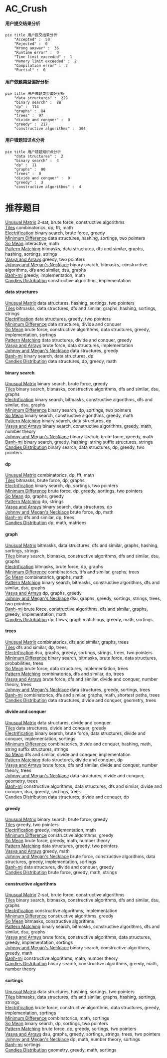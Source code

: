 # AC_Crush
<!-- tabs:start -->
#### **用户提交结果分析**

```mermaid
pie title 用户提交结果分析
    "Accepted" :  58
    "Rejected" :  0
    "Wrong answer" :  36
    "Runtime error" :  0
    "Time limit exceeded" :  1
    "Memory limit exceeded" :  2
    "Compilation error" :  2
    "Partial" :  0
```
#### **用户做题类型偏好分析**

```mermaid
pie title 用户做题类型偏好分析
    "data structures" :  229
    "binary search" :  88
    "dp" :  114
    "graphs" :  84
    "trees" :  97
    "divide and conquer" :  0
    "greedy" :  217
    "constructive algorithms" :  304
```
#### **用户错题知识点分析**

```mermaid
pie title 用户错题知识点分析
    "data structures" :  2
    "binary search" :  4
    "dp" :  11
    "graphs" :  00
    "trees" :  0
    "divide and conquer" :  0
    "greedy" :  3
    "constructive algorithms" :  4
```
<!-- tabs:end -->
# 推荐题目
[Unusual Matrix](http://codeforces.com/problemset/problem/1475/F)		2-sat,
                        brute force,
                        constructive algorithms		  
[Tiles](http://codeforces.com/problemset/problem/1473/G)		combinatorics,
                        dp,
                        fft,
                        math		  
[Electrification](http://codeforces.com/problemset/problem/1175/C)		binary search,
                        brute force,
                        greedy		  
[Minimum Difference](http://codeforces.com/problemset/problem/1476/G)		data structures,
                        hashing,
                        sortings,
                        two pointers		  
[So Mean](http://codeforces.com/problemset/problem/1299/E)		interactive,
                        math		  
[Pattern Matching](http://codeforces.com/problemset/problem/1476/E)		bitmasks,
                        data structures,
                        dfs and similar,
                        graphs,
                        hashing,
                        sortings,
                        strings		  
[Vasya and Arrays](http://codeforces.com/problemset/problem/1036/D)		greedy,
                        two pointers		  
[Johnny and Megan's Necklace](https://codeforces.com/contest/1362/problem/F)		binary search,
                        bitmasks,
                        constructive algorithms,
                        dfs and similar,
                        dsu,
                        graphs		  
[Banh-mi](http://codeforces.com/problemset/problem/1062/C)		greedy,
                        implementation,
                        math		  
[Candies Distribution](http://codeforces.com/problemset/problem/1054/C)		constructive algorithms,
                        implementation		  
<!-- tabs:start -->
#### **data structures**
[Unusual Matrix](http://codeforces.com/problemset/problem/1476/G)		data structures,
                        hashing,
                        sortings,
                        two pointers		  
[Tiles](http://codeforces.com/problemset/problem/1476/E)		bitmasks,
                        data structures,
                        dfs and similar,
                        graphs,
                        hashing,
                        sortings,
                        strings		  
[Electrification](http://codeforces.com/problemset/problem/1446/D2)		data structures,
                        greedy,
                        two pointers		  
[Minimum Difference](http://codeforces.com/problemset/problem/1379/F2)		data structures,
                        divide and conquer		  
[So Mean](http://codeforces.com/problemset/problem/1474/C)		brute force,
                        constructive algorithms,
                        data structures,
                        greedy,
                        implementation,
                        sortings		  
[Pattern Matching](http://codeforces.com/problemset/problem/1373/G)		data structures,
                        divide and conquer,
                        greedy		  
[Vasya and Arrays](http://codeforces.com/problemset/problem/1290/A)		brute force,
                        data structures,
                        implementation		  
[Johnny and Megan's Necklace](http://codeforces.com/problemset/problem/1477/B)		data structures,
                        greedy		  
[Banh-mi](http://codeforces.com/problemset/problem/1476/F)		binary search,
                        data structures,
                        dp		  
[Candies Distribution](http://codeforces.com/problemset/problem/1474/D)		data structures,
                        dp,
                        greedy,
                        math		  
#### **binary search**
[Unusual Matrix](http://codeforces.com/problemset/problem/1175/C)		binary search,
                        brute force,
                        greedy		  
[Tiles](https://codeforces.com/contest/1362/problem/F)		binary search,
                        bitmasks,
                        constructive algorithms,
                        dfs and similar,
                        dsu,
                        graphs		  
[Electrification](http://codeforces.com/problemset/problem/1361/C)		binary search,
                        bitmasks,
                        constructive algorithms,
                        dfs and similar,
                        dsu,
                        graphs		  
[Minimum Difference](http://codeforces.com/problemset/problem/1475/D)		binary search,
                        dp,
                        sortings,
                        two pointers		  
[So Mean](http://codeforces.com/problemset/problem/1476/A)		binary search,
                        constructive algorithms,
                        greedy,
                        math		  
[Pattern Matching](http://codeforces.com/problemset/problem/1476/F)		binary search,
                        data structures,
                        dp		  
[Vasya and Arrays](http://codeforces.com/problemset/problem/1474/B)		binary search,
                        constructive algorithms,
                        greedy,
                        math,
                        number theory		  
[Johnny and Megan's Necklace](http://codeforces.com/problemset/problem/1476/B)		binary search,
                        brute force,
                        greedy,
                        math		  
[Banh-mi](http://codeforces.com/problemset/problem/1326/D2)		binary search,
                        greedy,
                        hashing,
                        string suffix structures,
                        strings		  
[Candies Distribution](http://codeforces.com/problemset/problem/1492/C)		binary search,
                        data structures,
                        dp,
                        greedy,
                        two pointers		  
#### **dp**
[Unusual Matrix](http://codeforces.com/problemset/problem/1473/G)		combinatorics,
                        dp,
                        fft,
                        math		  
[Tiles](https://codeforces.com/contest/116/problem/C)		bitmasks,
                        brute force,
                        dp,
                        graphs		  
[Electrification](http://codeforces.com/problemset/problem/1475/D)		binary search,
                        dp,
                        sortings,
                        two pointers		  
[Minimum Difference](http://codeforces.com/problemset/problem/1452/E)		brute force,
                        dp,
                        greedy,
                        sortings,
                        two pointers		  
[So Mean](http://codeforces.com/problemset/problem/1476/C)		dp,
                        graphs,
                        greedy		  
[Pattern Matching](http://codeforces.com/problemset/problem/1409/F)		dp,
                        strings		  
[Vasya and Arrays](http://codeforces.com/problemset/problem/1476/F)		binary search,
                        data structures,
                        dp		  
[Johnny and Megan's Necklace](http://codeforces.com/problemset/problem/1475/B)		brute force,
                        dp,
                        math		  
[Banh-mi](http://codeforces.com/problemset/problem/1060/E)		dfs and similar,
                        dp,
                        trees		  
[Candies Distribution](http://codeforces.com/problemset/problem/1474/F)		dp,
                        math,
                        matrices		  
#### **graph**
[Unusual Matrix](http://codeforces.com/problemset/problem/1476/E)		bitmasks,
                        data structures,
                        dfs and similar,
                        graphs,
                        hashing,
                        sortings,
                        strings		  
[Tiles](https://codeforces.com/contest/1362/problem/F)		binary search,
                        bitmasks,
                        constructive algorithms,
                        dfs and similar,
                        dsu,
                        graphs		  
[Electrification](https://codeforces.com/contest/116/problem/C)		bitmasks,
                        brute force,
                        dp,
                        graphs		  
[Minimum Difference](http://codeforces.com/problemset/problem/1454/E)		combinatorics,
                        dfs and similar,
                        graphs,
                        trees		  
[So Mean](http://codeforces.com/problemset/problem/1475/C)		combinatorics,
                        graphs,
                        math		  
[Pattern Matching](http://codeforces.com/problemset/problem/1361/C)		binary search,
                        bitmasks,
                        constructive algorithms,
                        dfs and similar,
                        dsu,
                        graphs		  
[Vasya and Arrays](http://codeforces.com/problemset/problem/1476/C)		dp,
                        graphs,
                        greedy		  
[Johnny and Megan's Necklace](http://codeforces.com/problemset/problem/1383/A)		dsu,
                        graphs,
                        greedy,
                        sortings,
                        strings,
                        trees,
                        two pointers		  
[Banh-mi](http://codeforces.com/problemset/problem/1487/C)		brute force,
                        constructive algorithms,
                        dfs and similar,
                        graphs,
                        greedy,
                        implementation,
                        math		  
[Candies Distribution](http://codeforces.com/problemset/problem/1437/C)		dp,
                        flows,
                        graph matchings,
                        greedy,
                        math,
                        sortings		  
#### **trees**
[Unusual Matrix](http://codeforces.com/problemset/problem/1454/E)		combinatorics,
                        dfs and similar,
                        graphs,
                        trees		  
[Tiles](http://codeforces.com/problemset/problem/1060/E)		dfs and similar,
                        dp,
                        trees		  
[Electrification](http://codeforces.com/problemset/problem/1383/A)		dsu,
                        graphs,
                        greedy,
                        sortings,
                        strings,
                        trees,
                        two pointers		  
[Minimum Difference](http://codeforces.com/problemset/problem/1479/D)		binary search,
                        bitmasks,
                        brute force,
                        data structures,
                        probabilities,
                        trees		  
[So Mean](http://codeforces.com/problemset/problem/1511/C)		brute force,
                        data structures,
                        implementation,
                        trees		  
[Pattern Matching](http://codeforces.com/problemset/problem/1499/F)		combinatorics,
                        dfs and similar,
                        dp,
                        trees		  
[Vasya and Arrays](http://codeforces.com/problemset/problem/1491/E)		brute force,
                        dfs and similar,
                        divide and conquer,
                        number theory,
                        trees		  
[Johnny and Megan's Necklace](http://codeforces.com/problemset/problem/1466/D)		data structures,
                        greedy,
                        sortings,
                        trees		  
[Banh-mi](http://codeforces.com/problemset/problem/1495/D)		combinatorics,
                        dfs and similar,
                        graphs,
                        math,
                        shortest paths,
                        trees		  
[Candies Distribution](http://codeforces.com/problemset/problem/1303/G)		data structures,
                        divide and conquer,
                        geometry,
                        trees		  
#### **divide and conquer**
[Unusual Matrix](http://codeforces.com/problemset/problem/1379/F2)		data structures,
                        divide and conquer		  
[Tiles](http://codeforces.com/problemset/problem/1373/G)		data structures,
                        divide and conquer,
                        greedy		  
[Electrification](http://codeforces.com/problemset/problem/1461/D)		binary search,
                        brute force,
                        data structures,
                        divide and conquer,
                        implementation,
                        sortings		  
[Minimum Difference](http://codeforces.com/problemset/problem/1466/G)		combinatorics,
                        divide and conquer,
                        hashing,
                        math,
                        string suffix structures,
                        strings		  
[So Mean](http://codeforces.com/problemset/problem/1490/D)		dfs and similar,
                        divide and conquer,
                        implementation		  
[Pattern Matching](https://codeforces.com/contest/1483/problem/C)		data structures,
                        divide and conquer,
                        dp		  
[Vasya and Arrays](http://codeforces.com/problemset/problem/1491/E)		brute force,
                        dfs and similar,
                        divide and conquer,
                        number theory,
                        trees		  
[Johnny and Megan's Necklace](http://codeforces.com/problemset/problem/1303/G)		data structures,
                        divide and conquer,
                        geometry,
                        trees		  
[Banh-mi](http://codeforces.com/problemset/problem/1494/D)		constructive algorithms,
                        data structures,
                        dfs and similar,
                        divide and conquer,
                        dsu,
                        greedy,
                        sortings,
                        trees		  
[Candies Distribution](http://codeforces.com/problemset/problem/1482/E)		data structures,
                        divide and conquer,
                        dp		  
#### **greedy**
[Unusual Matrix](http://codeforces.com/problemset/problem/1175/C)		binary search,
                        brute force,
                        greedy		  
[Tiles](http://codeforces.com/problemset/problem/1036/D)		greedy,
                        two pointers		  
[Electrification](http://codeforces.com/problemset/problem/1062/C)		greedy,
                        implementation,
                        math		  
[Minimum Difference](http://codeforces.com/problemset/problem/1474/E)		constructive algorithms,
                        greedy		  
[So Mean](http://codeforces.com/problemset/problem/1108/B)		brute force,
                        greedy,
                        math,
                        number theory		  
[Pattern Matching](http://codeforces.com/problemset/problem/1446/D2)		data structures,
                        greedy,
                        two pointers		  
[Vasya and Arrays](http://codeforces.com/problemset/problem/1366/C)		greedy,
                        math		  
[Johnny and Megan's Necklace](http://codeforces.com/problemset/problem/1474/C)		brute force,
                        constructive algorithms,
                        data structures,
                        greedy,
                        implementation,
                        sortings		  
[Banh-mi](http://codeforces.com/problemset/problem/1373/G)		data structures,
                        divide and conquer,
                        greedy		  
[Candies Distribution](http://codeforces.com/problemset/problem/1138/B)		brute force,
                        greedy,
                        math,
                        strings		  
#### **constructive algorithms**
[Unusual Matrix](http://codeforces.com/problemset/problem/1475/F)		2-sat,
                        brute force,
                        constructive algorithms		  
[Tiles](https://codeforces.com/contest/1362/problem/F)		binary search,
                        bitmasks,
                        constructive algorithms,
                        dfs and similar,
                        dsu,
                        graphs		  
[Electrification](http://codeforces.com/problemset/problem/1054/C)		constructive algorithms,
                        implementation		  
[Minimum Difference](http://codeforces.com/problemset/problem/1474/E)		constructive algorithms,
                        greedy		  
[So Mean](http://codeforces.com/problemset/problem/1174/D)		bitmasks,
                        constructive algorithms		  
[Pattern Matching](http://codeforces.com/problemset/problem/1361/C)		binary search,
                        bitmasks,
                        constructive algorithms,
                        dfs and similar,
                        dsu,
                        graphs		  
[Vasya and Arrays](http://codeforces.com/problemset/problem/1474/C)		brute force,
                        constructive algorithms,
                        data structures,
                        greedy,
                        implementation,
                        sortings		  
[Johnny and Megan's Necklace](http://codeforces.com/problemset/problem/1476/A)		binary search,
                        constructive algorithms,
                        greedy,
                        math		  
[Banh-mi](http://codeforces.com/problemset/problem/1477/A)		constructive algorithms,
                        math,
                        number theory		  
[Candies Distribution](http://codeforces.com/problemset/problem/1474/B)		binary search,
                        constructive algorithms,
                        greedy,
                        math,
                        number theory		  
#### **sortings**
[Unusual Matrix](http://codeforces.com/problemset/problem/1476/G)		data structures,
                        hashing,
                        sortings,
                        two pointers		  
[Tiles](http://codeforces.com/problemset/problem/1476/E)		bitmasks,
                        data structures,
                        dfs and similar,
                        graphs,
                        hashing,
                        sortings,
                        strings		  
[Electrification](http://codeforces.com/problemset/problem/1474/C)		brute force,
                        constructive algorithms,
                        data structures,
                        greedy,
                        implementation,
                        sortings		  
[Minimum Difference](http://codeforces.com/problemset/problem/1475/E)		combinatorics,
                        math,
                        sortings		  
[So Mean](http://codeforces.com/problemset/problem/1475/D)		binary search,
                        dp,
                        sortings,
                        two pointers		  
[Pattern Matching](http://codeforces.com/problemset/problem/1452/E)		brute force,
                        dp,
                        greedy,
                        sortings,
                        two pointers		  
[Vasya and Arrays](http://codeforces.com/problemset/problem/1383/A)		dsu,
                        graphs,
                        greedy,
                        sortings,
                        strings,
                        trees,
                        two pointers		  
[Johnny and Megan's Necklace](http://codeforces.com/problemset/problem/1475/G)		dp,
                        math,
                        number theory,
                        sortings		  
[Banh-mi](http://codeforces.com/problemset/problem/1174/B)		sortings		  
[Candies Distribution](https://codeforces.com/contest/1496/problem/C)		geometry,
                        greedy,
                        math,
                        sortings		  
<!-- tabs:end -->
